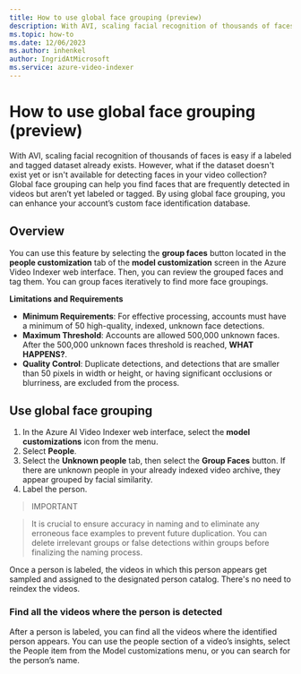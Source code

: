 ```yaml
---
title: How to use global face grouping (preview)
description: With AVI, scaling facial recognition of thousands of faces is easy if a labeled and tagged dataset already exists. However, what if the dataset doesn't exist yet or isn't available for detecting faces in your video collection? Global face grouping can help you find faces that are frequently detected in videos but aren’t yet labeled or tagged. By using global face grouping, you can enhance your account’s custom face identification database.
ms.topic: how-to
ms.date: 12/06/2023
ms.author: inhenkel
author: IngridAtMicrosoft
ms.service: azure-video-indexer
---
```


# How to use global face grouping (preview)

With AVI, scaling facial recognition of thousands of faces is easy if a labeled and tagged dataset already exists. However, what if the dataset doesn't exist yet or isn't available for detecting faces in your video collection? Global face grouping can help you find faces that are frequently detected in videos but aren’t yet labeled or tagged. By using global face grouping, you can enhance your account’s custom face identification database.

## Overview

You can use this feature by selecting the **group faces** button located in the **people customization** tab of the **model customization** screen in the Azure Video Indexer web interface. Then, you can review the grouped faces and tag them. You can group faces iteratively to find more face groupings.

**Limitations and Requirements**

-   **Minimum Requirements**: For effective processing, accounts must have a minimum of 50 high-quality, indexed, unknown face detections.
-   **Maximum Threshold**: Accounts are allowed 500,000 unknown faces. After the 500,000 unknown faces threshold is reached, **WHAT HAPPENS?**.
-   **Quality Control**: Duplicate detections, and detections that are smaller than 50 pixels in width or height, or having significant occlusions or blurriness, are excluded from the process.

## Use global face grouping

1.  In the Azure AI Video Indexer web interface, select the **model customizations** icon from the menu.
2.  Select **People**.
3.  Select the **Unknown people** tab, then select the **Group Faces** button. If there are unknown people in your already indexed video archive, they appear grouped by facial similarity.
4.  Label the person.

>   IMPORTANT

>   It is crucial to ensure accuracy in naming and to eliminate any erroneous face examples to prevent future duplication. You can delete irrelevant groups or false detections within groups before finalizing the naming process.

Once a person is labeled, the videos in which this person appears get sampled and assigned to the designated person catalog. There's no need to reindex the videos.

### Find all the videos where the person is detected

After a person is labeled, you can find all the videos where the identified person appears. You can use the people section of a video’s insights, select the People item from the Model customizations menu, or you can search for the person’s name.
